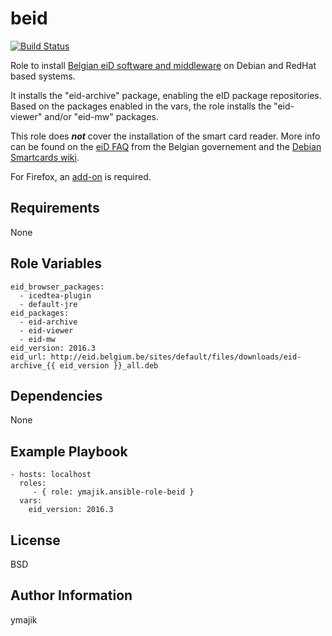 beid
=========

[![Build Status](https://travis-ci.org/ymajik/ansible-role-beid.svg?branch=master)](https://travis-ci.org/ymajik/ansible-role-beid)

Role to install [Belgian eiD software and middleware](http://eid.belgium.be/en/using_your_eid/installing_the_eid_software/linux) on Debian and RedHat based systems.

It installs the "eid-archive" package, enabling the eID package repositories. Based on the packages enabled in the vars, the role installs the "eid-viewer" and/or "eid-mw" packages.

This role does ***not*** cover the installation of the smart card reader. More info can be found on the
[eiD FAQ](http://test.eid.belgium.be/faq/faq_nl.htm) from the Belgian governement and the [Debian Smartcards wiki](https://wiki.debian.org/Smartcards).

For Firefox, an [add-on](https://addons.mozilla.org/en-US/firefox/addon/belgium-eid/) is required.

Requirements
------------

None

Role Variables
--------------


```
eid_browser_packages:
  - icedtea-plugin
  - default-jre
eid_packages:
  - eid-archive
  - eid-viewer
  - eid-mw
eid_version: 2016.3
eid_url: http://eid.belgium.be/sites/default/files/downloads/eid-archive_{{ eid_version }}_all.deb
```

Dependencies
------------

None

Example Playbook
----------------

    - hosts: localhost
      roles:
         - { role: ymajik.ansible-role-beid }
      vars:
        eid_version: 2016.3

License
-------

BSD

Author Information
------------------

ymajik
